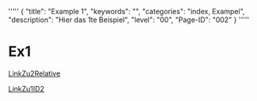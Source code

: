 '''''
{
"title": "Example 1",
"keywords": "",
"categories": "index, Exampel",
"description": "Hier das 1te Beispiel",
"level": "00",
"Page-ID": "002"
}
'''''

# Ex1

[LinkZu2Relative](./ExampleFile2.md)

[LinkZu1ID2](20201101-0600-Ex2)